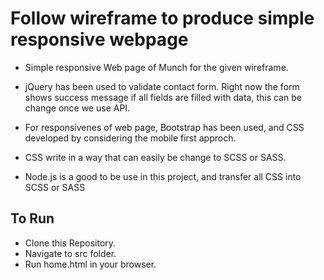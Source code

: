  # Follow wireframe to produce simple responsive webpage #

* Simple responsive Web page of Munch for the given wireframe.

* jQuery has been used to validate contact form. Right now the form shows success message if all fields are filled with data, this can be change once we use API.

* For responsivenes of web page, Bootstrap has been used, and CSS developed by considering the mobile first approch. 

* CSS write in a way that can easily be change to SCSS or SASS. 

* Node.js is a good to be use in this project, and transfer all CSS into  SCSS or SASS


## To Run ## 

* Clone this Repository.
* Navigate to src folder.
* Run home.html in your browser.
